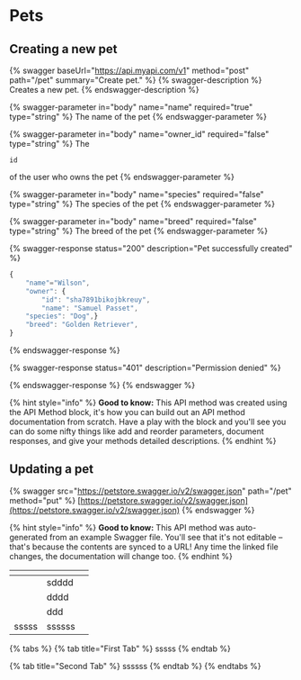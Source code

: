 # Pets

## Creating a new pet

{% swagger baseUrl="https://api.myapi.com/v1" method="post" path="/pet" summary="Create pet." %}
{% swagger-description %}
Creates a new pet.
{% endswagger-description %}

{% swagger-parameter in="body" name="name" required="true" type="string" %}
The name of the pet
{% endswagger-parameter %}

{% swagger-parameter in="body" name="owner_id" required="false" type="string" %}
The 

`id`

 of the user who owns the pet
{% endswagger-parameter %}

{% swagger-parameter in="body" name="species" required="false" type="string" %}
The species of the pet
{% endswagger-parameter %}

{% swagger-parameter in="body" name="breed" required="false" type="string" %}
The breed of the pet
{% endswagger-parameter %}

{% swagger-response status="200" description="Pet successfully created" %}
```javascript
{
    "name"="Wilson",
    "owner": {
        "id": "sha7891bikojbkreuy",
        "name": "Samuel Passet",
    "species": "Dog",}
    "breed": "Golden Retriever",
}
```
{% endswagger-response %}

{% swagger-response status="401" description="Permission denied" %}

{% endswagger-response %}
{% endswagger %}

{% hint style="info" %}
**Good to know:** This API method was created using the API Method block, it's how you can build out an API method documentation from scratch. Have a play with the block and you'll see you can do some nifty things like add and reorder parameters, document responses, and give your methods detailed descriptions.
{% endhint %}

## Updating a pet

{% swagger src="https://petstore.swagger.io/v2/swagger.json" path="/pet" method="put" %}
[https://petstore.swagger.io/v2/swagger.json](https://petstore.swagger.io/v2/swagger.json)
{% endswagger %}

{% hint style="info" %}
**Good to know:** This API method was auto-generated from an example Swagger file. You'll see that it's not editable – that's because the contents are synced to a URL! Any time the linked file changes, the documentation will change too.
{% endhint %}

<table data-view="cards"><thead><tr><th></th><th></th><th></th></tr></thead><tbody><tr><td></td><td>sdddd</td><td></td></tr><tr><td></td><td>dddd</td><td></td></tr><tr><td></td><td>ddd</td><td></td></tr><tr><td>sssss</td><td>ssssss</td><td></td></tr></tbody></table>

{% tabs %}
{% tab title="First Tab" %}
sssss
{% endtab %}

{% tab title="Second Tab" %}
ssssss
{% endtab %}
{% endtabs %}

